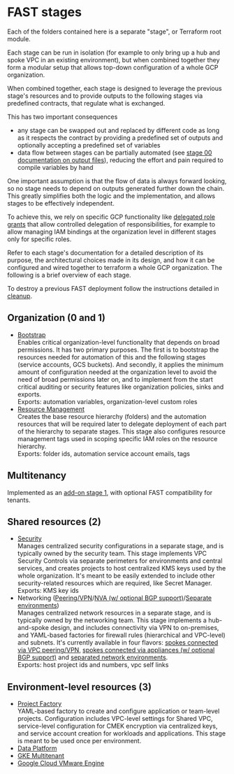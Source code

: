 # FAST stages

Each of the folders contained here is a separate "stage", or Terraform root module.

Each stage can be run in isolation (for example to only bring up a hub and spoke VPC in an existing environment), but when combined together they form a modular setup that allows top-down configuration of a whole GCP organization.

When combined together, each stage is designed to leverage the previous stage's resources and to provide outputs to the following stages via predefined contracts, that regulate what is exchanged.

This has two important consequences

- any stage can be swapped out and replaced by different code as long as it respects the contract by providing a predefined set of outputs and optionally accepting a predefined set of variables
- data flow between stages can be partially automated (see [stage 00 documentation on output files](./0-bootstrap/README.md#output-files-and-cross-stage-variables)), reducing the effort and pain required to compile variables by hand

One important assumption is that the flow of data is always forward looking, so no stage needs to depend on outputs generated further down the chain. This greatly simplifies both the logic and the implementation, and allows stages to be effectively independent.

To achieve this, we rely on specific GCP functionality like [delegated role grants](https://medium.com/google-cloud/managing-gcp-service-usage-through-delegated-role-grants-a843610f2226) that allow controlled delegation of responsibilities, for example to allow managing IAM bindings at the organization level in different stages only for specific roles.

Refer to each stage's documentation for a detailed description of its purpose, the architectural choices made in its design, and how it can be configured and wired together to terraform a whole GCP organization. The following is a brief overview of each stage.

To destroy a previous FAST deployment follow the instructions detailed in [cleanup](CLEANUP.md).

## Organization (0 and 1)

- [Bootstrap](0-bootstrap/README.md)  
  Enables critical organization-level functionality that depends on broad permissions. It has two primary purposes. The first is to bootstrap the resources needed for automation of this and the following stages (service accounts, GCS buckets). And secondly, it applies the minimum amount of configuration needed at the organization level to avoid the need of broad permissions later on, and to implement from the start critical auditing or security features like organization policies, sinks and exports.\
  Exports: automation variables, organization-level custom roles
- [Resource Management](1-resman/README.md)  
  Creates the base resource hierarchy (folders) and the automation resources that will be required later to delegate deployment of each part of the hierarchy to separate stages. This stage also configures resource management tags used in scoping specific IAM roles on the resource hierarchy.\
  Exports: folder ids, automation service account emails, tags

## Multitenancy

Implemented as an [add-on stage 1](./1-tenant-factory/), with optional FAST compatibility for tenants.

## Shared resources (2)

- [Security](2-security/README.md)  
  Manages centralized security configurations in a separate stage, and is typically owned by the security team. This stage implements VPC Security Controls via separate perimeters for environments and central services, and creates projects to host centralized KMS keys used by the whole organization. It's meant to be easily extended to include other security-related resources which are required, like Secret Manager.\
  Exports: KMS key ids
- Networking ([Peering/VPN](2-networking-a-simple/README.md)/[NVA (w/ optional BGP support)](2-networking-c-nva/README.md)/[Separate environments](2-networking-d-separate-envs/README.md))  
  Manages centralized network resources in a separate stage, and is typically owned by the networking team. This stage implements a hub-and-spoke design, and includes connectivity via VPN to on-premises, and YAML-based factories for firewall rules (hierarchical and VPC-level) and subnets. It's currently available in four flavors: [spokes connected via VPC peering/VPN](2-networking-a-simple/README.md), [spokes connected via appliances (w/ optional BGP support)](2-networking-c-nva/README.md) and [separated network environments](2-networking-d-separate-envs/README.md).\
  Exports: host project ids and numbers, vpc self links

## Environment-level resources (3)

- [Project Factory](3-project-factory/dev/)  
  YAML-based factory to create and configure application or team-level projects. Configuration includes VPC-level settings for Shared VPC, service-level configuration for CMEK encryption via centralized keys, and service account creation for workloads and applications. This stage is meant to be used once per environment.
- [Data Platform](3-data-platform/dev/)
- [GKE Multitenant](3-gke-multitenant/dev/)
- [Google Cloud VMware Engine](3-gcve/)
